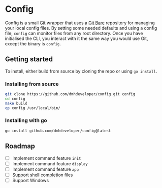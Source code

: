 # Config

Config is a small [Git][1] wrapper that uses a [Git Bare][2] repository for managing your local config files.
By setting some needed defaults and using a config file, `config` can monitor files from any root directory.
Once you have initialised the CLI, you interact with it the same way you would use Git, except the binary is `config`.

## Getting started

To install, either build from source by cloning the repo or using `go install`.

### Installing from source

```sh
git clone https://github.com/dmhdeveloper/config.git config
cd config
make build
cp config /usr/local/bin/
```

### Installing with go

```sh
go install github.com/dmhdeveloper/config@latest
```

## Roadmap

- [ ] Implement command feature `init`
- [ ] Implement command feature `display`
- [ ] Implement command feature `app`
- [ ] Support shell completion files
- [ ] Support Windows

[1]: https://git-scm.com/
[2]: https://git-scm.com/docs/git-init#Documentation/git-init.txt---bare

